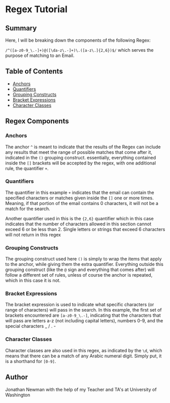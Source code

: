 # Regex Tutorial

## Summary

Here, I will be breaking down the components of the following Regex:

`/^([a-z0-9_\.-]+)@([\da-z\.-]+)\.([a-z\.]{2,6})$/` which serves the purpose of matching to an Email. 

## Table of Contents

- [Anchors](#anchors)
- [Quantifiers](#quantifiers)
- [Grouping Constructs](#grouping-constructs)
- [Bracket Expressions](#bracket-expressions)
- [Character Classes](#character-classes)

## Regex Components

### Anchors

The anchor `^` is meant to indicate that the results of the Regex can include any results that meet the range of possible matches that come after it, indicated in the `()` grouping construct. essentially, everything contained inside the `[]` brackets will be accepted by the regex, with one additional rule, the quantifier `+`. 

### Quantifiers

The quantifier in this example `+` indicates that the email can contain the specified characters or matches given inside the `[]` one or more times. Meaning, if that portion of the email contains 0 characters, it will not be a match for the search. 

Another quantifier used in this is the `{2,6}` quantifier which in this case indicates that the number of characters allowed in this section cannot exceed 6 or be less than 2. Single letters or strings that exceed 6 characters will not return in this regex

### Grouping Constructs

The grouping construct used here `()` is simply to wrap the items that apply to the anchor, while giving them the extra quantifier. Everything outside this grouping construct (like the `@` sign and everything that comes after) will follow a different set of rules, unless of course the anchor is repeated, which in this case it is not. 

### Bracket Expressions

The bracket expression is used to indicate what specific characters (or range of characters) will pass in the search. In this example, the first set of brackets encountered are `[a-z0-9_\.-]`, indicating that the characters that will pass are letters a-z (not including capital letters), numbers 0-9, and the special characters _ / . - 

### Character Classes

Character classes are also used in this regex, as indicated by the `\d`, which means that there can be a match of any Arabic numeral digit. Simply put, it is a shorthand for `[0-9]`.

## Author

Jonathan Newman with the help of my Teacher and TA's at University of Washington
